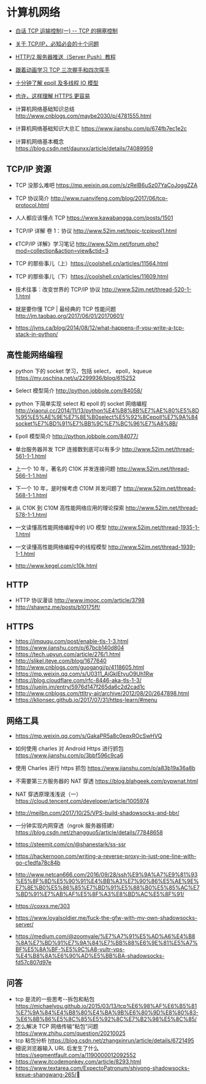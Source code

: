 # 计算机网络

- [白话 TCP 运输控制(一) -- TCP 的拥塞控制](https://blog.csdn.net/zxm342698145/article/details/80998692)

- [关于 TCP/IP，必知必会的十个问题](https://mp.weixin.qq.com/s/qn5fw8yHvjBou6Ps2Xo9Lw)
- [HTTP/2 服务器推送（Server Push）教程](http://www.ruanyifeng.com/blog/2018/03/http2_server_push.html)
- [跟着动画学习 TCP 三次握手和四次挥手](https://mp.weixin.qq.com/s/pSrKbVryn71kDVIXUtpXMA)
- [十分钟了解 epoll 及多线程 IO 模型](https://mp.weixin.qq.com/s/7s7INzemjLFr7pd9Rx03Ww)
- [也许，这样理解 HTTPS 更容易](http://showme.codes/2017-02-20/understand-https/)
- 计算机网络基础知识总结 http://www.cnblogs.com/maybe2030/p/4781555.html
- 计算机网络基础知识大总汇 https://www.jianshu.com/p/674fb7ec1e2c
- 计算机网络基本概念 https://blog.csdn.net/daunxx/article/details/74089959

## TCP/IP 资源

- TCP 没那么难吧 https://mp.weixin.qq.com/s/zRelB6uSz07YaCoJoggZZA

- TCP 协议简介 http://www.ruanyifeng.com/blog/2017/06/tcp-protocol.html
- 人人都应该懂点 TCP https://www.kawabangga.com/posts/1501
- TCP/IP 详解 卷 1：协议 http://www.52im.net/topic-tcpipvol1.html
- 《TCP/IP 详解》学习笔记 http://www.52im.net/forum.php?mod=collection&action=view&ctid=3
- TCP 的那些事儿（上）https://coolshell.cn/articles/11564.html
- TCP 的那些事儿（下）https://coolshell.cn/articles/11609.html
- 技术往事：改变世界的 TCP/IP 协议 http://www.52im.net/thread-520-1-1.html
- 就是要你懂 TCP | 最经典的 TCP 性能问题 http://jm.taobao.org/2017/06/01/20170601/
- https://jvns.ca/blog/2014/08/12/what-happens-if-you-write-a-tcp-stack-in-python/

## 高性能网络编程

- python 下的 socket 学习，包括 select， epoll，kqueue https://my.oschina.net/u/2299936/blog/615252
- Select 模型简介
  http://python.jobbole.com/84058/

- python 下简单实现 select 和 epoll 的 socket 网络编程 http://xiaorui.cc/2014/11/13/python%E4%B8%8B%E7%AE%80%E5%8D%95%E5%AE%9E%E7%8E%B0select%E5%92%8Cepoll%E7%9A%84socket%E7%BD%91%E7%BB%9C%E7%BC%96%E7%A8%8B/

- Epoll 模型简介
  http://python.jobbole.com/84077/
- 单台服务器并发 TCP 连接数到底可以有多少 http://www.52im.net/thread-561-1-1.html
- 上一个 10 年，著名的 C10K 并发连接问题 http://www.52im.net/thread-566-1-1.html
- 下一个 10 年，是时候考虑 C10M 并发问题了 http://www.52im.net/thread-568-1-1.html
- 从 C10K 到 C10M 高性能网络应用的理论探索 http://www.52im.net/thread-578-1-1.html
- 一文读懂高性能网络编程中的 I/O 模型 http://www.52im.net/thread-1935-1-1.html
- 一文读懂高性能网络编程中的线程模型 http://www.52im.net/thread-1939-1-1.html
- http://www.kegel.com/c10k.html

## HTTP

- HTTP 协议漫谈 http://www.imooc.com/article/3798
- http://shawnz.me/posts/b10175ff/

## HTTPS

- https://imququ.com/post/enable-tls-1-3.html
- https://www.jianshu.com/p/67bcb140d804
- https://tech.upyun.com/article/276/1.html
- http://slikel.iteye.com/blog/1677640
- http://www.cnblogs.com/guogangj/p/4118605.html
- https://mp.weixin.qq.com/s/U0311_AiGkIEtyuO9Uh1Rw
- https://blog.cloudflare.com/rfc-8446-aka-tls-1-3/
- https://juejin.im/entry/5976d147f265da6c2d2cad1c
- http://www.cnblogs.com/ttltry-air/archive/2012/08/20/2647898.html
- https://klionsec.github.io/2017/07/31/https-learn/#menu

## 网络工具

- https://mp.weixin.qq.com/s/GakaPR5a8c0eqxROcSwHVQ
- 如何使用 charles 对 Android Https 进行抓包 https://www.jianshu.com/p/3bbf596c9ca6
- 使用 Charles 进行 https 抓包 https://www.jianshu.com/p/a83b19a36a8b
- 不需要第三方服务器的 NAT 穿透 https://blog.blahgeek.com/pypwnat.html

- NAT 穿透原理浅浅说（一）
  https://cloud.tencent.com/developer/article/1005974
- http://meilbn.com/2017/10/25/VPS-build-shadowsocks-and-bbr/
- 一分钟实现内网穿透（ngrok 服务器搭建） https://blog.csdn.net/zhangguo5/article/details/77848658
- https://steemit.com/cn/@shanestark/ss-ssr
- https://hackernoon.com/writing-a-reverse-proxy-in-just-one-line-with-go-c1edfa78c84b
- http://www.netcan666.com/2016/09/28/ssh%E9%9A%A7%E9%81%93%E5%8F%8D%E5%90%91%E4%BB%A3%E7%90%86%E5%AE%9E%E7%8E%B0%E5%86%85%E7%BD%91%E5%88%B0%E5%85%AC%E7%BD%91%E7%AB%AF%E5%8F%A3%E8%BD%AC%E5%8F%91/
- https://coxxs.me/303
- https://www.loyalsoldier.me/fuck-the-gfw-with-my-own-shadowsocks-server/
- https://medium.com/@zoomyale/%E7%A7%91%E5%AD%A6%E4%B8%8A%E7%BD%91%E7%9A%84%E7%BB%88%E6%9E%81%E5%A7%BF%E5%8A%BF-%E5%9C%A8-vultr-vps-%E4%B8%8A%E6%90%AD%E5%BB%BA-shadowsocks-fd57c807d97e

## 问答

- tcp 是流的一些思考--拆包和粘包 https://michaelyou.github.io/2015/03/13/tcp%E6%98%AF%E6%B5%81%E7%9A%84%E4%B8%80%E4%BA%9B%E6%80%9D%E8%80%83-%E6%8B%86%E5%8C%85%E5%92%8C%E7%B2%98%E5%8C%85/
- 怎么解决 TCP 网络传输“粘包”问题 https://www.zhihu.com/question/20210025
- tcp 粘包分析 https://blog.csdn.net/zhangxinrun/article/details/6721495
- 细说浏览器输入 URL 后发生了什么 https://segmentfault.com/a/1190000012092552
- https://www.itcodemonkey.com/article/8293.html
- https://www.textarea.com/ExpectoPatronum/shiyong-shadowsocks-kexue-shangwang-265/
